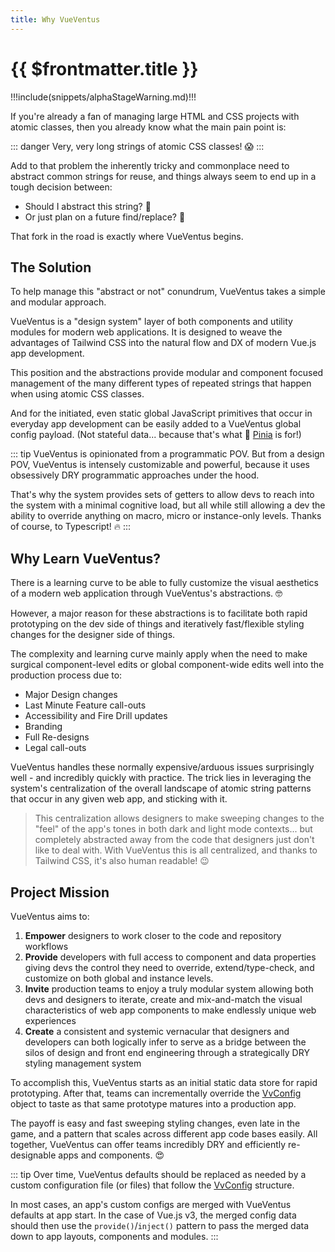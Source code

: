 ```yaml
---
title: Why VueVentus
---
```


<script setup>
    import DocsAnimatedLogoSection from '../../src/views/compos/DocsAnimatedLogoSection.vue'
    import DocsPackageVersion from '../../src/views/compos/DocsPackageVersion.vue'
</script>




<DocsAnimatedLogoSection/>


# {{ $frontmatter.title }}

!!!include(snippets/alphaStageWarning.md)!!!

If you're already a fan of managing large HTML and CSS projects with atomic classes, then you already know what the main pain point is:

::: danger 
Very, very long strings of atomic CSS classes! :scream:
:::

Add to that problem the inherently tricky and commonplace need to abstract common strings for reuse, and things always seem to end up in a tough decision between:

* Should I abstract this string? :thinking: 
* Or just plan on a future find/replace? :thinking: 

That fork in the road is exactly where VueVentus begins.



## The Solution

To help manage this "abstract or not" conundrum, VueVentus takes a simple and modular approach.

VueVentus is a "design system" layer of both components and utility modules for modern web applications. It is designed to weave the advantages of Tailwind CSS into the natural flow and DX of modern Vue.js app development. 

This position and the abstractions provide modular and component focused management of the many different types of repeated strings that happen when using atomic CSS classes.

And for the initiated, even static global JavaScript primitives that occur in everyday app development can be easily added to a VueVentus global config payload. (Not stateful data... because that's what :pineapple: [Pinia](https://pinia.vuejs.org/) is for!)

::: tip
VueVentus is opinionated from a programmatic POV. But from a design POV, VueVentus is intensely customizable and powerful, because it uses obsessively DRY programmatic approaches under the hood.

That's why the system provides sets of getters to allow devs to reach into the system with a minimal cognitive load, but all while still allowing a dev the ability to override anything on macro, micro or instance-only levels. Thanks of course, to Typescript! :fire:
:::







## Why Learn VueVentus?

There is a learning curve to be able to fully customize the visual aesthetics of a modern web application through VueVentus's abstractions. :nerd_face:

However, a major reason for these abstractions is to facilitate both rapid prototyping on the dev side of things and iteratively fast/flexible styling changes for the designer side of things.

The complexity and learning curve mainly apply when the need to make surgical component-level edits or global component-wide edits well into the production process due to:

* Major Design changes
* Last Minute Feature call-outs
* Accessibility and Fire Drill updates
* Branding
* Full Re-designs
* Legal call-outs

VueVentus handles these normally expensive/arduous issues surprisingly well - and incredibly quickly with practice. The trick lies in leveraging the system's centralization of the overall landscape of atomic string patterns that occur in any given web app, and sticking with it.

> This centralization allows designers to make sweeping changes to the "feel" of the app's tones in both dark and light mode contexts... but completely abstracted away from the code that designers just don't like to deal with. With VueVentus this is all centralized, and thanks to Tailwind CSS, it's also human readable! :wink:







## Project Mission

VueVentus aims to:

1. **Empower** designers to work closer to the code and repository workflows
1. **Provide** developers with full access to component and data properties giving devs the control they need to override, extend/type-check, and customize on both global and instance levels.
1. **Invite** production teams to enjoy a truly modular system allowing both devs and designers to iterate, create and mix-and-match the visual characteristics of web app components to make endlessly unique web experiences
1. **Create** a consistent and systemic vernacular that designers and developers can both logically infer to serve as a bridge between the silos of design and front end engineering through a strategically DRY styling management system

To accomplish this, VueVentus starts as an initial static data store for rapid prototyping. After that, teams can incrementally override the [VvConfig](/modules/configs/vv-config) object to taste as that same prototype matures into a production app.

The payoff is easy and fast sweeping styling changes, even late in the game, and a pattern that scales across different app code bases easily. All together, VueVentus can offer teams incredibly DRY and efficiently re-designable apps and components. :heart_eyes:

::: tip
Over time, VueVentus defaults should be replaced as needed by a custom configuration file (or files) that follow the [VvConfig](/modules/configs/vv-config) structure.

In most cases, an app's custom configs are merged with VueVentus defaults at app start. In the case of Vue.js v3, the merged config data should then use the `provide()`/`inject()` pattern to pass the merged data down to app layouts, components and modules.
:::






<DocsPackageVersion/>
